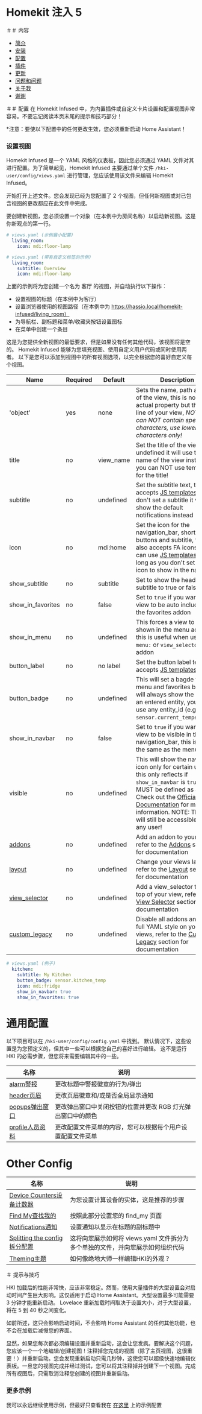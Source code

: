# Homekit 注入 5

＃＃ 内容
- [简介](index.md)
- [安装](installation.md)
- [配置](configuration.md)
- [插件](addons.md)
- [更新](updates.md)
- [问题和问题](issues.md)
- [关于我](about.md)
- [谢谢](thanks.md)

＃＃ 配置
在 Homekit Infused 中，为内置插件或自定义卡片设置和配置视图非常容易。不要忘记阅读本页末尾的提示和技巧部分！

*注意：要使以下配置中的任何更改生效，您必须重新启动 Home Assistant！

### 设置视图
Homekit Infused 是一个 YAML 风格的仪表板，因此您必须通过 YAML 文件对其进行配置。为了简单起见，Homekit Infused 主要通过单个文件 `/hki-user/config/views.yaml` 进行管理，您应该使用该文件来编辑 Homekit Infused。

开始打开上述文件。您会发现已经为您配置了 2 个视图，但任何新视图或对已包含视图的更改都应在此文件中完成。

要创建新视图，您必须设置一个对象（在本例中为房间名称）以启动新视图。这是你新观点的第一行。

```yaml
# views.yaml (示例最小配置)
  living_room:
    icon: mdi:floor-lamp
```
```yaml
# views.yaml (带有自定义标签的示例)
  living_room:
    subtitle: Overview
    icon: mdi:floor-lamp
```

上面的示例将为您创建一个名为 客厅 的视图，并自动执行以下操作：
- 设置视图的标题（在本例中为客厅）
- 设置浏览器使用的视图路径（在本例中为 https://hassio.local/homekit-infused/living_room）
- 为导航栏、副标题和菜单/收藏夹按钮设置图标
- 在菜单中创建一个条目

这是为您提供全新视图的最低要求，但是如果没有任何其他代码，该视图将是空的。 Homekit Infused 能够为您填充视图、使用自定义用户代码或同时使用两者。 以下是您可以添加到视图中的所有视图选项，以完全根据您的喜好自定义每个视图。

| Name | Required | Default | Description |
|----------------------------------|-------------|----------------------|-----------------------------------------------------------------------------------------------------------------------------------------------------------------------------------|
| 'object' | yes | none | Sets the name, path and title of the view, this is not an actual property but the first line of your view, *NOTE: This can NOT contain special characters, use lowercase characters only!* |
| title | no | view_name | Set the title of the view, if undefined it will use the name of the view instead, you can NOT use templates for the title! |
| subtitle | no | undefined | Set the subtitle text, this accepts [JS templates](https://github.com/custom-cards/button-card#javascript-templates), if you don't set a subtitle it will show the default notifications instead |
| icon | no | mdi:home | Set the icon for the navigation_bar, shortcut buttons and subtitle, this also accepts FA icons, you can use [JS templates](https://github.com/custom-cards/button-card#javascript-templates) as long as you don't set this icon to show in the nav_bar |
| show_subtitle | no | subtitle | Set to show the header subtitle to true or false |
| show_in_favorites | no | false | Set to `true` if you want this view to be auto included in the favorites addon |
| show_in_menu | no | undefined | This forces a view to be shown in the menu addon, this is useful when using the `menu:` or `view_selector:` addon |
| button_label | no | no label | Set the button label text, this accepts [JS templates](https://github.com/custom-cards/button-card#javascript-templates) |
| button_badge | no | undefined | This will set a bagde for the menu and favorites button, it will always show the state of an entered entity, you can use any entity_id (e.g. `sensor.current_temperature`) |
| show_in_navbar | no | false | Set to `true` if you want this view to be visible in the navigation_bar, this is not the same as the menu! |
| visible | no | undefined | This will show the nav_bar icon only for certain users, this only reflects if `show_in_navbar` is `true`, this MUST be defined as a list! Check out the [Official Documentation](https://www.home-assistant.io/lovelace/views/#visible) for more information. NOTE: The URL will still be accessible for any user! |
| [addons](addons.md) | no | undefined | Add an addon to your view, refer to the [Addons](addons.md) section for documentation |
| [layout](addons/layout.md) | no | undefined | Change your views layout, refer to the [Layout](addons/layout.md) section for documentation |
| [view_selector](addons/view-selector.md) | no | undefined | Add a view_selector to the top of your view, refer to the [View Selector](addons/view-selector.md) section for documentation |
| [custom_legacy](addons/custom-legacy.md) | no | undefined | Disable all addons and go full YAML style on your views, refer to the [Custom Legacy](addons/custom-legacy.md) section for documentation |

```yaml
# views.yaml (例子)
  kitchen:
    subtitle: My Kitchen
    button_badge: sensor.kitchen_temp
    icon: mdi:fridge
    show_in_navbar: true
    show_in_favorites: true
```

# 通用配置

以下项目可以在 `/hki-user/config/config.yaml` 中找到。 默认情况下，这些设置是为您预定义的，但其中一些可以根据您自己的喜好进行编辑。 这不是运行 HKI 的必需步骤，但您将来需要编辑其中的一些。

| 名称 | 说明 |
|--------------------------|-------------------------------------------------------------------------------------------------------------------------------------------------------------------------------------------------------------------------|
| [alarm警报](addons/alarm.md) | 更改标题中警报徽章的行为/弹出 |
| [header页眉](addons/header.md) | 更改页眉徽章和/或是否全局显示通知 |
| [popups弹出窗口](addons/popups.md) | 更改弹出窗口中关闭按钮的位置并更改 RGB 灯光弹出窗口中的颜色 |
| [profile人员资料](addons/profile.md) | 更改配置文件菜单的内容，您可以根据每个用户设置配置文件菜单 |

# Other Config

| 名称 | 说明 |
|--------------------------|-------------------------------------------------------------------------------------------------------------------------------------------------------------------------------------------------------------------------|
| [Device Counters设备计数器](addons/device-counters.md) | 为您设置计算设备的实体，这是推荐的步骤 |
| [Find My查找我的](addons/find-my.md) | 按照此部分设置您的 find_my 页面 |
| [Notifications通知](addons/notifications.md) | 设置通知以显示在标题的副标题中 |
| [Splitting the config拆分配置](splitting-the-config.md) | 这将向您展示如何将 views.yaml 文件拆分为多个单独的文件，并向您展示如何组织代码 |
| [Theming主题](addons/themes.md) | 如何像绝地大师一样编辑HKI的外观？ |

＃ 提示与技巧

HKI 加载后的性能非常快，应该非常稳定。然而，使用大量插件的大型设置会对启动时间产生巨大影响。这仅适用于启动 Home Assistant。大型设置最多可能需要 3 分钟才能重新启动。
Lovelace 重新加载时间取决于设置大小，对于大型设置，将在 5 到 40 秒之间变化。

如前所述，这只会影响启动时间，不会影响 Home Assistant 的任何其他功能，也不会在加载后减慢您的界面。

显然，如果您每次都必须编辑设置并重新启动，这会让您发疯。要解决这个问题，您应该一个一个地编辑/创建视图！注释掉您完成的视图（除了主页视图，这很重要！）并重新启动。您会发现重新启动只需几秒钟，这使您可以超级快速地编辑仪表板。一旦您的视图完成并经过测试，您可以将其注释掉并创建下一个视图。完成所有视图后，只需取消注释您创建的视图并重新启动。

### 更多示例
我可以永远继续使用示例，但最好只查看我在 [在这里](https://github.com/jimz011/homekit-infused/tree/5.x.x-personal) 上的示例配置
